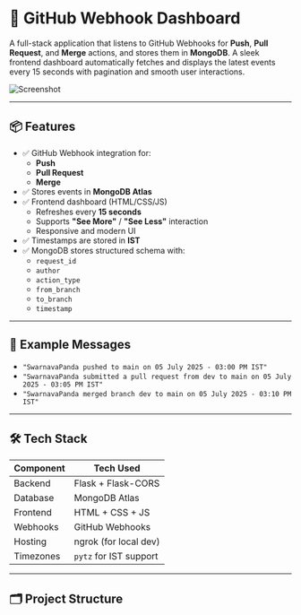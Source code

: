 # 🚀 GitHub Webhook Dashboard

A full-stack application that listens to GitHub Webhooks for **Push**, **Pull Request**, and **Merge** actions, and stores them in **MongoDB**. A sleek frontend dashboard automatically fetches and displays the latest events every 15 seconds with pagination and smooth user interactions.

![Screenshot](https://via.placeholder.com/900x500.png?text=GitHub+Webhook+Dashboard) <!-- Replace with actual screenshot URL -->

---

## 📦 Features

- ✅ GitHub Webhook integration for:
  - **Push**
  - **Pull Request**
  - **Merge**
- ✅ Stores events in **MongoDB Atlas**
- ✅ Frontend dashboard (HTML/CSS/JS)
  - Refreshes every **15 seconds**
  - Supports **"See More"** / **"See Less"** interaction
  - Responsive and modern UI
- ✅ Timestamps are stored in **IST**
- ✅ MongoDB stores structured schema with:
  - `request_id`
  - `author`
  - `action_type`
  - `from_branch`
  - `to_branch`
  - `timestamp`

---

## 🧠 Example Messages

- `"SwarnavaPanda pushed to main on 05 July 2025 - 03:00 PM IST"`
- `"SwarnavaPanda submitted a pull request from dev to main on 05 July 2025 - 03:05 PM IST"`
- `"SwarnavaPanda merged branch dev to main on 05 July 2025 - 03:10 PM IST"`

---

## 🛠️ Tech Stack

| Component   | Tech Used              |
|-------------|------------------------|
| Backend     | Flask + Flask-CORS     |
| Database    | MongoDB Atlas          |
| Frontend    | HTML + CSS + JS        |
| Webhooks    | GitHub Webhooks        |
| Hosting     | ngrok (for local dev)  |
| Timezones   | `pytz` for IST support |

---

## 🗂️ Project Structure

